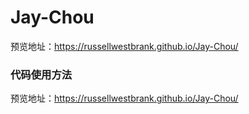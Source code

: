 # Jay-Chou
预览地址：https://russellwestbrank.github.io/Jay-Chou/
### 代码使用方法
预览地址：https://russellwestbrank.github.io/Jay-Chou/
